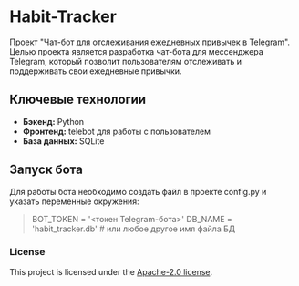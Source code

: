 # Habit-Tracker
Проект "Чат-бот для отслеживания ежедневных привычек в Telegram".
Целью проекта является разработка чат-бота для мессенджера Telegram,
который позволит пользователям отслеживать и поддерживать свои ежедневные привычки.

## Ключевые технологии
- **Бэкенд:** Python
- **Фронтенд:** telebot для работы с пользователем
- **База данных:** SQLite

## Запуск бота
Для работы бота необходимо создать файл в проекте config.py и указать переменные окружения:
>BOT_TOKEN = '<токен Telegram-бота>'
>DB_NAME = 'habit_tracker.db' # или любое другое имя файла БД

### License
This project is licensed under the [Apache-2.0 license](http://www.apache.org/licenses).